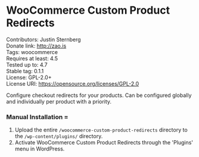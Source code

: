 # WooCommerce Custom Product Redirects
Contributors:      Justin Sternberg  
Donate link:       http://zao.is  
Tags:              woocommerce  
Requires at least: 4.5  
Tested up to:      4.7  
Stable tag:        0.1.1  
License:           GPL-2.0+  
License URI:       https://opensource.org/licenses/GPL-2.0  

Configure checkout redirects for your products. Can be configured globally and individually per product with a priority.

### Manual Installation =

1. Upload the entire `/woocommerce-custom-product-redirects` directory to the `/wp-content/plugins/` directory.
2. Activate WooCommerce Custom Product Redirects through the 'Plugins' menu in WordPress.
